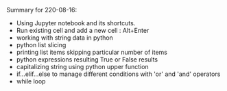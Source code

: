 Summary for 220-08-16:

- Using Jupyter notebook and its shortcuts.
- Run existing cell and add a new cell : Alt+Enter
- working with string data in python
- python list slicing
- printing list items skipping particular number of items
- python expressions resulting True or False results
- capitalizing string using python upper function
- if...elif...else to manage different conditions with 'or' and 'and' operators
- while loop
